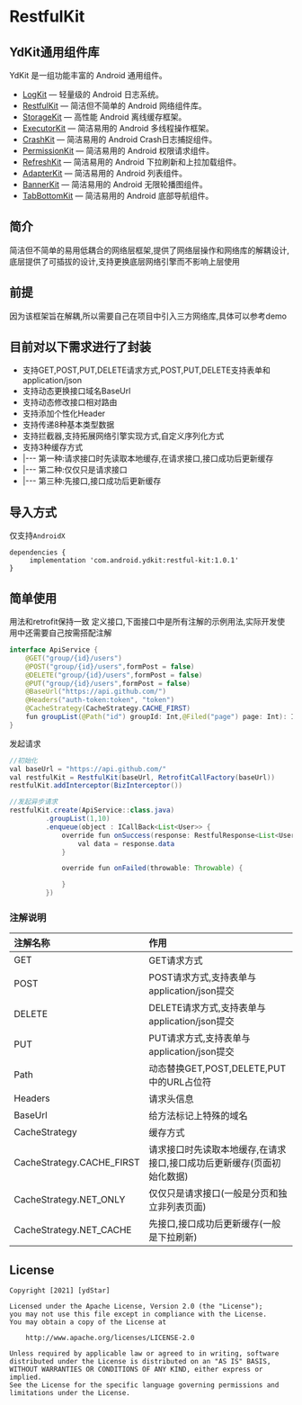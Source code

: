 # RestfulKit

## YdKit通用组件库
YdKit 是一组功能丰富的 Android 通用组件。

* [LogKit](https://github.com/ydstar/LogKit) — 轻量级的 Android 日志系统。
* [RestfulKit](https://github.com/ydstar/RestfulKit) — 简洁但不简单的 Android 网络组件库。
* [StorageKit](https://github.com/ydstar/StorageKit) — 高性能 Android 离线缓存框架。
* [ExecutorKit](https://github.com/ydstar/ExecutorKit) — 简洁易用的 Android 多线程操作框架。
* [CrashKit](https://github.com/ydstar/CrashKit) — 简洁易用的 Android Crash日志捕捉组件。
* [PermissionKit](https://github.com/ydstar/PermissionKit) — 简洁易用的 Android 权限请求组件。
* [RefreshKit](https://github.com/ydstar/RefreshKit) — 简洁易用的 Android 下拉刷新和上拉加载组件。
* [AdapterKit](https://github.com/ydstar/AdapterKit) — 简洁易用的 Android 列表组件。
* [BannerKit](https://github.com/ydstar/BannerKit) — 简洁易用的 Android 无限轮播图组件。
* [TabBottomKit](https://github.com/ydstar/TabBottomKit) — 简洁易用的 Android 底部导航组件。

## 简介
简洁但不简单的易用低耦合的网络层框架,提供了网络层操作和网络库的解耦设计,底层提供了可插拔的设计,支持更换底层网络引擎而不影响上层使用

## 前提
因为该框架旨在解耦,所以需要自己在项目中引入三方网络库,具体可以参考demo

## 目前对以下需求进行了封装
* 支持GET,POST,PUT,DELETE请求方式,POST,PUT,DELETE支持表单和application/json
* 支持动态更换接口域名BaseUrl
* 支持动态修改接口相对路由
* 支持添加个性化Header
* 支持传递8种基本类型数据
* 支持拦截器,支持拓展网络引擎实现方式,自定义序列化方式
* 支持3种缓存方式
*   |--- 第一种:请求接口时先读取本地缓存,在请求接口,接口成功后更新缓存
*   |--- 第二种:仅仅只是请求接口
*   |--- 第三种:先接口,接口成功后更新缓存

## 导入方式

仅支持`AndroidX`
```
dependencies {
     implementation 'com.android.ydkit:restful-kit:1.0.1'
}
```

## 简单使用
用法和retrofit保持一致
定义接口,下面接口中是所有注解的示例用法,实际开发使用中还需要自己按需搭配注解
```java
interface ApiService {
    @GET("group/{id}/users")
    @POST("group/{id}/users",formPost = false)
    @DELETE("group/{id}/users",formPost = false)
    @PUT("group/{id}/users",formPost = false)
    @BaseUrl("https://api.github.com/")
    @Headers("auth-token:token", "token")
    @CacheStrategy(CacheStrategy.CACHE_FIRST)
    fun groupList(@Path("id") groupId: Int,@Filed("page") page: Int): ICall<List<User>>
}

```

发起请求

```java
//初始化
val baseUrl = "https://api.github.com/"
val restfulKit = RestfulKit(baseUrl, RetrofitCallFactory(baseUrl))
restfulKit.addInterceptor(BizInterceptor())

//发起异步请求
restfulKit.create(ApiService::class.java)
         .groupList(1,10)
         .enqueue(object : ICallBack<List<User>> {
             override fun onSuccess(response: RestfulResponse<List<User>>) {
                 val data = response.data
             }

             override fun onFailed(throwable: Throwable) {

             }
         })
```


### 注解说明
| 注解名称      |作用  |
| :-------- | :--------|
| GET       | GET请求方式  |
| POST      | POST请求方式,支持表单与application/json提交 |
| DELETE    | DELETE请求方式,支持表单与application/json提交 |
| PUT       | PUT请求方式,支持表单与application/json提交 |
| Path      | 动态替换GET,POST,DELETE,PUT中的URL占位符 |
| Headers   | 请求头信息 |
| BaseUrl   | 给方法标记上特殊的域名 |
| CacheStrategy   | 缓存方式 |
| CacheStrategy.CACHE_FIRST   | 请求接口时先读取本地缓存,在请求接口,接口成功后更新缓存(页面初始化数据) |
| CacheStrategy.NET_ONLY   | 仅仅只是请求接口(一般是分页和独立非列表页面) |
| CacheStrategy.NET_CACHE   | 先接口,接口成功后更新缓存(一般是下拉刷新) |



## License
```text
Copyright [2021] [ydStar]

Licensed under the Apache License, Version 2.0 (the "License");
you may not use this file except in compliance with the License.
You may obtain a copy of the License at

    http://www.apache.org/licenses/LICENSE-2.0

Unless required by applicable law or agreed to in writing, software
distributed under the License is distributed on an "AS IS" BASIS,
WITHOUT WARRANTIES OR CONDITIONS OF ANY KIND, either express or implied.
See the License for the specific language governing permissions and
limitations under the License.
```
